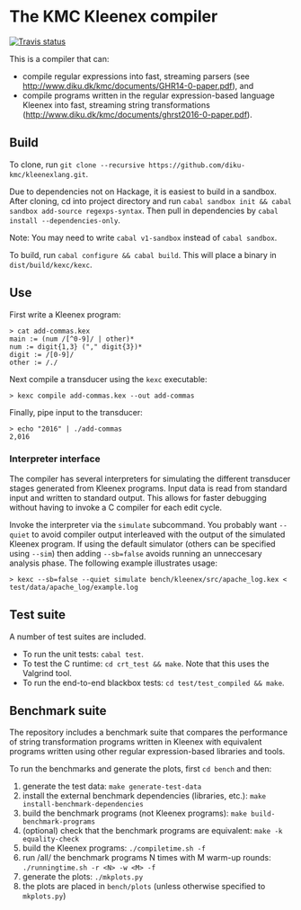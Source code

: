 # The KMC Kleenex compiler #

[![Travis status](https://travis-ci.org/diku-kmc/kleenexlang.svg?branch=master)](https://travis-ci.org/diku-kmc/kleenexlang)

This is a compiler that can:

* compile regular expressions into fast, streaming parsers (see http://www.diku.dk/kmc/documents/GHR14-0-paper.pdf), and
* compile programs written in the regular expression-based language Kleenex into fast, streaming string transformations (http://www.diku.dk/kmc/documents/ghrst2016-0-paper.pdf).

## Build ##

To clone, run `git clone --recursive https://github.com/diku-kmc/kleenexlang.git`.

Due to dependencies not on Hackage, it is easiest to build in a sandbox. After cloning, cd into project directory and run `cabal sandbox init && cabal sandbox add-source regexps-syntax`. Then pull in dependencies by `cabal install --dependencies-only`.

Note: You may need to write `cabal v1-sandbox` instead of `cabal sandbox`.

To build, run `cabal configure && cabal build`. This will place a binary in `dist/build/kexc/kexc`.

## Use ##

First write a Kleenex program:

```
> cat add-commas.kex
main := (num /[^0-9]/ | other)*
num := digit{1,3} ("," digit{3})*
digit := /[0-9]/
other := /./
```

Next compile a transducer using the `kexc` executable:

```
> kexc compile add-commas.kex --out add-commas
```

Finally, pipe input to the transducer:

```
> echo "2016" | ./add-commas
2,016
```

### Interpreter interface ###

The compiler has several interpreters for simulating the different transducer stages generated from Kleenex programs. Input data is read from standard input and written to standard output. This allows for faster debugging without having to invoke a C compiler for each edit cycle.

Invoke the interpreter via the `simulate` subcommand. You probably want `--quiet` to avoid compiler output interleaved with the output of the simulated Kleenex program. If using the default simulator (others can be specified using `--sim`) then adding `--sb=false` avoids running an unneccesary analysis phase. The following example illustrates usage:

````
> kexc --sb=false --quiet simulate bench/kleenex/src/apache_log.kex < test/data/apache_log/example.log
````

## Test suite ##

A number of test suites are included.

* To run the unit tests: `cabal test`.
* To test the C runtime: `cd crt_test && make`. Note that this uses the Valgrind tool.
* To run the end-to-end blackbox tests: `cd test/test_compiled && make`.

## Benchmark suite ##

The repository includes a benchmark suite that compares the performance of string transformation programs written in Kleenex with equivalent programs written using other regular expression-based libraries and tools.

To run the benchmarks and generate the plots, first `cd bench` and then:

1. generate the test data: `make generate-test-data`
1. install the external benchmark dependencies (libraries, etc.): `make install-benchmark-dependencies`
1. build the benchmark programs (not Kleenex programs): `make build-benchmark-programs`
1. (optional) check that the benchmark programs are equivalent: `make -k equality-check`
1. build the Kleenex programs: `./compiletime.sh -f`
1. run /all/ the benchmark programs N times with M warm-up rounds: `./runningtime.sh -r <N> -w <M> -f`
1. generate the plots: `./mkplots.py`
1. the plots are placed in `bench/plots` (unless otherwise specified to `mkplots.py`)
